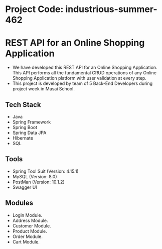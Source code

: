 # Project Code: industrious-summer-462
# REST API for an Online Shopping Application

- We have developed this REST API for an Online Shopping Application. This API performs all the fundamental CRUD operations of any Online Shopping Application platform with user validation at every step.
- This project is developed by team of 5 Back-End Developers during project week in Masai School.

## Tech Stack

- Java
- Spring Framework
- Spring Boot
- Spring Data JPA
- Hibernate
- SQL

## Tools

- Spring Tool Suit (Version: 4.15.1)
- MySQL (Version: 8.0)
- PostMan (Version: 10.1.2)
- Swagger UI

## Modules

- Login Module.
- Address Module.
- Customer Module.
- Product Module.
- Order Module.
- Cart Module.
